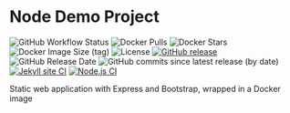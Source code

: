 # Node Demo Project
 
![GitHub Workflow Status](https://img.shields.io/github/workflow/status/buluma/node_project/Docker%20Image?style=for-the-badge)
![Docker Pulls](https://img.shields.io/docker/pulls/buluma/nodejs-image-demo.svg?style=for-the-badge)
![Docker Stars](https://img.shields.io/docker/stars/buluma/nodejs-image-demo?style=for-the-badge)
![Docker Image Size (tag)](https://img.shields.io/docker/image-size/buluma/nodejs-image-demo/latest?style=for-the-badge)
![License](https://img.shields.io/github/license/buluma/node_project?style=for-the-badge)
[![GitHub release](https://img.shields.io/github/v/release/buluma/node_project?style=for-the-badge)](https://github.com/buluma/node_project/releases)
![GitHub Release Date](https://img.shields.io/github/release-date/buluma/node_project?style=for-the-badge)
![GitHub commits since latest release (by date)](https://img.shields.io/github/commits-since/buluma/node_project/v1.0/main?style=for-the-badge)
[![Jekyll site CI](https://github.com/buluma/node_project/actions/workflows/jekyll.yml/badge.svg)](https://github.com/buluma/node_project/actions/workflows/jekyll.yml)
[![Node.js CI](https://github.com/buluma/node_project/actions/workflows/node.js.yml/badge.svg)](https://github.com/buluma/node_project/actions/workflows/node.js.yml)

Static web application with Express and Bootstrap, wrapped in a Docker image
